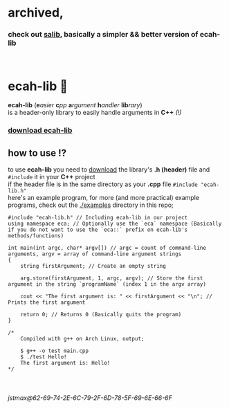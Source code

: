 # archived,
### check out [salib](https://github.com/jstmaxlol/salib), basically a simpler && better version of ecah-lib
&nbsp;

# ecah-lib 💊
**ecah-lib** (**e***asier* **c***pp* **a***rgument* **h***andler* **lib***rary*) \
is a header-only library to easily handle arguments in **C++** *(!)*

### [download ecah-lib](https://github.com/jstmaxlol/ecah-lib/blob/main/ecah-lib.h)

## how to use ⁉️
to use **ecah-lib** you need to [download](https://github.com/jstmaxlol/ecah-lib/blob/main/ecah-lib.h) the library's **.h (header)** file and `#include` it in your **C++** project \
if the header file is in the same directory as your **.cpp** file `#include "ecah-lib.h"` \
here's an example program, for more (and more practical) example programs, check out the [./examples](https://github.com/jstmaxlol/ecah-lib/tree/main/examples) directory in this repo;
```
#include "ecah-lib.h" // Including ecah-lib in our project
using namespace eca; // Optionally use the `eca` namespace (Basically if you do not want to use the `eca::` prefix on ecah-lib's methods/functions)

int main(int argc, char* argv[]) // argc = count of command-line arguments, argv = array of command-line argument strings
{
	string firstArgument; // Create an empty string

	arg.store(firstArgument, 1, argc, argv); // Store the first argument in the string `programName` (index 1 in the argv array)

	cout << "The first argument is: " << firstArgument << "\n"; // Prints the first argument

	return 0; // Returns 0 (Basically quits the program)
}

/* 
	Compiled with g++ on Arch Linux, output;
	
	$ g++ -o test main.cpp
	$ ./test Hello!
	The first argument is: Hello!
*/
```


&nbsp;
###### jstmax@62-69-74-2E-6C-79-2F-6D-78-5F-69-6E-66-6F
